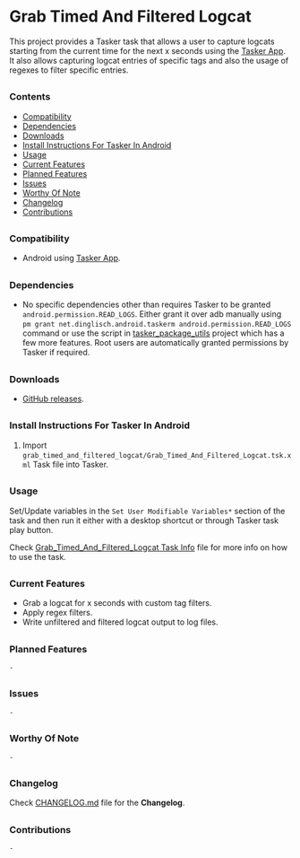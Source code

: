 # Grab Timed And Filtered Logcat

This project provides a Tasker task that allows a user to capture logcats starting from the current time for the next x seconds using the [Tasker App]. It also allows capturing logcat entries of specific tags and also the usage of regexes to filter specific entries.
##


### Contents
- [Compatibility](#Compatibility)
- [Dependencies](#Dependencies)
- [Downloads](#Downloads)
- [Install Instructions For Tasker In Android](#Install-Instructions-For-Tasker-In-Android)
- [Usage](#Usage)
- [Current Features](#Current-Features)
- [Planned Features](#Planned-Features)
- [Issues](#Issues)
- [Worthy Of Note](#Worthy-Of-Note)
- [Changelog](#Changelog)
- [Contributions](#Contributions)
##


### Compatibility

- Android using [Tasker App].
##


### Dependencies

- No specific dependencies other than requires Tasker to be granted `android.permission.READ_LOGS`. Either grant it over adb manually using `pm grant net.dinglisch.android.taskerm android.permission.READ_LOGS` command or use the script in [tasker_package_utils](https://github.com/Taskomater/tasker_package_utils) project which has a few more features. Root users are automatically granted permissions by Tasker if required.
##


### Downloads

- [GitHub releases](https://github.com/agnostic-apollo/Tasker-Random-Stuff/releases).
##


### Install Instructions For Tasker In Android

1. Import `grab_timed_and_filtered_logcat/Grab_Timed_And_Filtered_Logcat.tsk.xml` Task file into Tasker.
##

### Usage

Set/Update variables in the `Set User Modifiable Variables*` section of the task and then run it either with a desktop shortcut or through Tasker task play button.

Check [Grab_Timed_And_Filtered_Logcat Task Info](Grab_Timed_And_Filtered_Logcat.tsk.md) file for more info on how to use the task.
##


### Current Features

- Grab a logcat for x seconds with custom tag filters.
- Apply regex filters.
- Write unfiltered and filtered logcat output to log files.
##


### Planned Features

`-`
##


### Issues

`-`
##


### Worthy Of Note

`-`
##


### Changelog

Check [CHANGELOG.md](../CHANGELOG.md) file for the **Changelog**.
##


### Contributions

`-`
##


[Tasker App]: https://play.google.com/store/apps/details?id=net.dinglisch.android.taskerm
